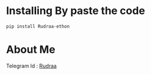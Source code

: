 # Installing By paste the code 

```pip install Rudraa-ethon```

# About Me

Telegram Id : [Rudraa](https://t.me/rudraa332)